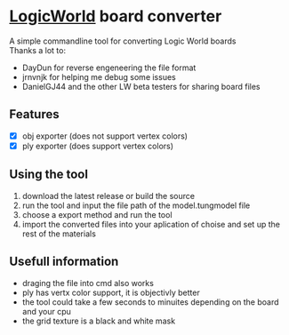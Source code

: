 # [LogicWorld](https://logicworld.net/) board converter
A simple commandline tool for converting Logic World boards  
Thanks a lot to:
* DayDun for reverse engeneering the file format
* jrnvnjk for helping me debug some issues
* DanielGJ44 and the other LW beta testers for sharing board files

## Features
- [x] obj exporter (does not support vertex colors)
- [X] ply exporter (does support vertex colors)

## Using the tool
1. download the latest release or build the source  
2. run the tool and input the file path of the model.tungmodel file
3. choose a export method and run the tool
4. import the converted files into your aplication of choise and set up the rest of the materials

## Usefull information
* draging the file into cmd also works
* ply has vertx color support, it is objectivly better
* the tool could take a few seconds to minuites depending on the board and your cpu
* the grid texture is a black and white mask
